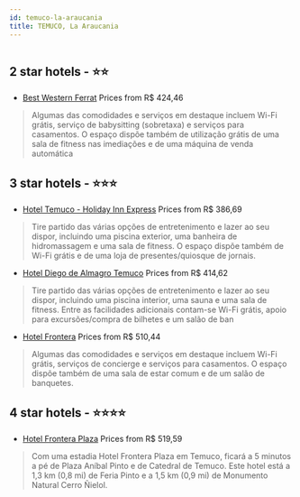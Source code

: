 ```yaml
---
id: temuco-la-araucania
title: TEMUCO, La Araucania
---
```


<center><img src="https://i.travelapi.com/hotels/45000000/44130000/44125100/44125050/eb385e55_z.jpg" alt="" /></center>


##  2 star hotels - ⭐️⭐️

-    [Best Western Ferrat](https://us.hurb.com/hotels/temuco/best-western-ferrat-HT-U968?cmp=18055) Prices from R$ 424,46
   > Algumas das comodidades e serviços em destaque incluem Wi-Fi grátis, serviço de babysitting (sobretaxa) e serviços para casamentos. O espaço dispõe também de utilização grátis de uma sala de fitness nas imediações e de uma máquina de venda automática

##  3 star hotels - ⭐️⭐️⭐️

-    [Hotel Temuco - Holiday Inn Express](https://us.hurb.com/hotels/temuco/hotel-temuco-holiday-inn-express-HT-B9Y9?cmp=18055) Prices from R$ 386,69
   > Tire partido das várias opções de entretenimento e lazer ao seu dispor, incluindo uma piscina exterior, uma banheira de hidromassagem e uma sala de fitness. O espaço dispõe também de Wi-Fi grátis e de uma loja de presentes/quiosque de jornais.
-    [Hotel Diego de Almagro Temuco](https://us.hurb.com/hotels/temuco/hotel-diego-de-almagro-temuco-HT-A7K2?cmp=18055) Prices from R$ 414,62
   > Tire partido das várias opções de entretenimento e lazer ao seu dispor, incluindo uma piscina interior, uma sauna e uma sala de fitness. Entre as facilidades adicionais contam-se Wi-Fi grátis, apoio para excursões/compra de bilhetes e um salão de ban
-    [Hotel Frontera](https://us.hurb.com/hotels/temuco/hotel-frontera-HT-IJL3?cmp=18055) Prices from R$ 510,44
   > Algumas das comodidades e serviços em destaque incluem Wi-Fi grátis, serviços de concierge e serviços para casamentos. O espaço dispõe também de uma sala de estar comum e de um salão de banquetes.

##  4 star hotels - ⭐️⭐️⭐️⭐️

-    [Hotel Frontera Plaza](https://us.hurb.com/hotels/temuco/hotel-frontera-plaza-HT-MA19?cmp=18055) Prices from R$ 519,59
   > Com uma estadia Hotel Frontera Plaza em Temuco, ficará a 5 minutos a pé de Plaza Aníbal Pinto e de Catedral de Temuco. Este hotel está a 1,3 km (0,8 mi) de Feria Pinto e a 1,5 km (0,9 mi) de Monumento Natural Cerro Ñielol.
